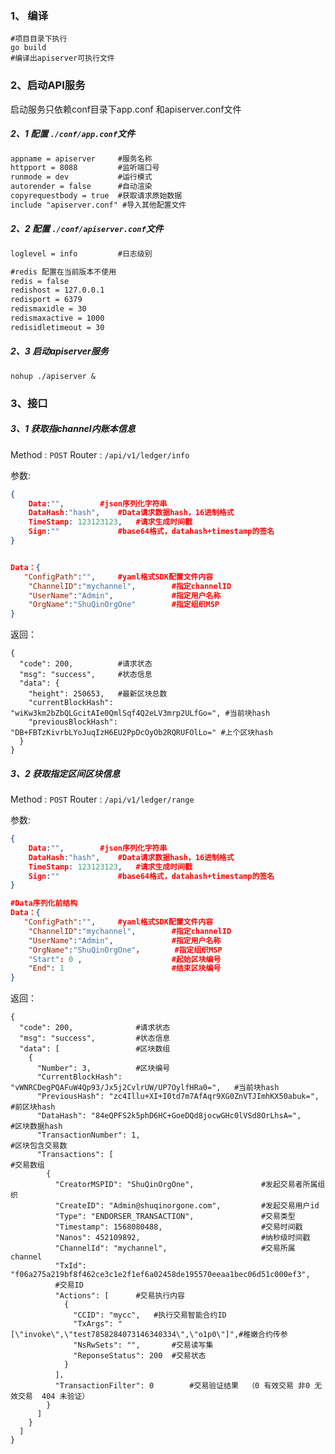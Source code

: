 ### 1、 编译

```shell
#项目目录下执行
go build
#编译出apiserver可执行文件
```

### 2、启动API服务

启动服务只依赖conf目录下app.conf 和apiserver.conf文件

##### 2、1 配置 `./conf/app.conf`文件

```txt
appname = apiserver 	#服务名称
httpport = 8088			#监听端口号
runmode = dev			#运行模式
autorender = false		#自动渲染
copyrequestbody = true	#获取请求原始数据
include "apiserver.conf" #导入其他配置文件
```

##### 2、2 配置 `./conf/apiserver.conf`文件

```txt
loglevel = info			#日志级别

#redis 配置在当前版本不使用
redis = false
redishost = 127.0.0.1
redisport = 6379
redismaxidle = 30
redismaxactive = 1000
redisidletimeout = 30

```

##### 2、3 启动apiserver服务

```shell
nohup ./apiserver &
```

### 3、接口

##### 3、1  获取指channel内账本信息

Method : `POST`  	Router : `/api/v1/ledger/info` 

参数:

```json
{
    Data:"",		#json序列化字符串
    DataHash:"hash",	#Data请求数据hash，16进制格式
    TimeStamp: 123123123,	#请求生成时间戳
    Sign:"" 			#base64格式，datahash+timestamp的签名
}


Data：{
   "ConfigPath":"",		#yaml格式SDK配置文件内容 
    "ChannelID":"mychannel",		#指定channelID
    "UserName":"Admin",				#指定用户名称
    "OrgName":"ShuQinOrgOne"		#指定组织MSP
}

```

返回：

```jso
{
  "code": 200,			#请求状态
  "msg": "success",		#状态信息
  "data": {
    "height": 250653,	#最新区块总数
    "currentBlockHash": "wiKw3km2bZbQLGcitAIe0QmlSqf4Q2eLV3mrp2ULfGo=",	#当前块hash
    "previousBlockHash": "DB+FBTzKivrbLYoJuqIzH6EU2PpDcOyOb2RQRUFOlLo="	#上个区块hash
  }
}
```

##### 3、2  获取指定区间区块信息

Method : `POST`  	Router : `/api/v1/ledger/range` 

参数:

```json
{
    Data:"",		#json序列化字符串
    DataHash:"hash",	#Data请求数据hash，16进制格式
    TimeStamp: 123123123,	#请求生成时间戳
    Sign:"" 			#base64格式，datahash+timestamp的签名
}

#Data序列化前结构
Data：{
   "ConfigPath":"",		#yaml格式SDK配置文件内容 
    "ChannelID":"mychannel",		#指定channelID
    "UserName":"Admin",				#指定用户名称
    "OrgName":"ShuQinOrgOne"，		#指定组织MSP
    "Start": 0 ,					#起始区块编号
    "End": 1						#结束区块编号
}

```

返回：

```jso
{
  "code": 200,				#请求状态
  "msg": "success",			#状态信息
  "data": [					#区块数组
    {
      "Number": 3,			#区块编号
      "CurrentBlockHash": "vWNRCDegPQAFuW4Qp93/Jx5j2CvlrUW/UP7OylfHRa0=",	#当前块hash
      "PreviousHash": "zc4Illu+XI+I0td7m7AfAqr9XG0ZnVTJImhKX50abuk=",	#前区块hash
      "DataHash": "84eQPFS2k5phD6HC+GoeDQd8jocwGHc0lVSd8OrLhsA=",		#区块数据hash
      "TransactionNumber": 1,											#区块包含交易数
      "Transactions": [													#交易数组
        {
          "CreatorMSPID": "ShuQinOrgOne",				#发起交易者所属组织
          "CreateID": "Admin@shuqinorgone.com",			#发起交易用户id
          "Type": "ENDORSER_TRANSACTION",				#交易类型
          "Timestamp": 1568080488,						#交易时间戳
          "Nanos": 452109892,							#纳秒级时间戳
          "ChannelId": "mychannel",						#交易所属channel
          "TxId": "f06a275a219bf8f462ce3c1e2f1ef6a02458de195570eeaa1bec06d51c000ef3",
          #交易ID
          "Actions": [		#交易执行内容
            {
              "CCID": "mycc",	#执行交易智能合约ID
              "TxArgs": "[\"invoke\",\"test7858284073146340334\",\"o1p0\"]",#稚嫩合约传参
              "NsRwSets": "",		#交易读写集
              "ReponseStatus": 200	#交易状态
            }
          ]，
          "TransactionFilter": 0		#交易验证结果  （0 有效交易 非0 无效交易  404 未验证）
        }
      ]
    }
  ]
}

```







